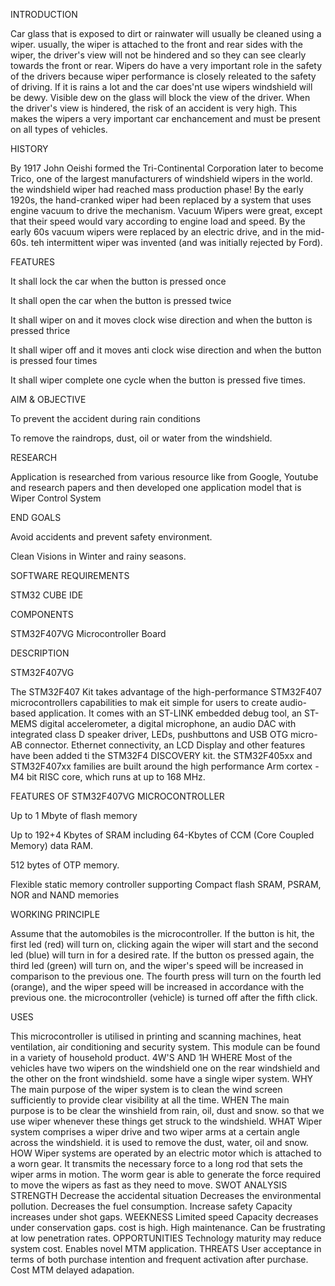 INTRODUCTION

Car glass that is exposed to dirt or rainwater will usually be cleaned using a wiper. usually, the wiper is attached to the front and rear sides with the wiper, the driver's view will not be hindered and so they can see clearly towards the front or rear. Wipers do have a very important role in the safety of the drivers because wiper performance is closely releated to the safety of driving. If it is rains a lot and the car does'nt use wipers windshield will be dewy. Visible dew on the glass will block the view of the driver. When the driver's view is hindered, the risk of an accident is very high. This makes the wipers a very important car enchancement and must be present on all types of vehicles.

HISTORY

By 1917 John Oeishi formed the Tri-Continental Corporation later to become Trico, one of the largest manufacturers of windshield wipers in the world. the windshield wiper had reached mass production phase! By the early 1920s, the hand-cranked wiper had been replaced by a system that uses engine vacuum to drive the mechanism. Vacuum Wipers were great, except that their speed would vary according to engine load and speed. By the early 60s vacuum wipers were replaced by an electric drive, and in the mid-60s. teh intermittent wiper was invented (and was initially rejected by Ford).

FEATURES

It shall lock the car when the button is pressed once

It shall open the car when the button is pressed twice

It shall wiper on and it moves clock wise direction and when the button is pressed thrice

It shall wiper off and it moves anti clock wise direction and when the button is pressed four times

It shall wiper complete one cycle when the button is pressed five times.

AIM & OBJECTIVE

To prevent the accident during rain conditions

To remove the raindrops, dust, oil or water from the windshield.

RESEARCH

Application is researched from various resource like from Google, Youtube and research papers and then developed one application model that is Wiper Control System

END GOALS

Avoid accidents and prevent safety environment.

Clean Visions in Winter and rainy seasons.

SOFTWARE REQUIREMENTS

STM32 CUBE IDE

COMPONENTS

STM32F407VG Microcontroller Board

DESCRIPTION

STM32F407VG

The STM32F407 Kit takes advantage of the high-performance STM32F407 microcontrollers capabilities to mak eit simple for users to create audio-based application. It comes with an ST-LINK embedded debug tool, an ST-MEMS digital accelerometer, a digital microphone, an audio DAC with integrated class D speaker driver, LEDs, pushbuttons and USB OTG micro-AB connector. Ethernet connectivity, an LCD Display and other features have been added ti the STM32F4 DISCOVERY kit. the STM32F405xx and STM32F407xx families are built around the high performance Arm cortex -M4 bit RISC core, which runs at up to 168 MHz.

FEATURES OF STM32F407VG MICROCONTROLLER

Up to 1 Mbyte of flash memory

Up to 192+4 Kbytes of SRAM including 64-Kbytes of CCM (Core Coupled Memory) data RAM.

512 bytes of OTP memory.

Flexible static memory controller supporting Compact flash SRAM, PSRAM, NOR and NAND memories

WORKING PRINCIPLE

Assume that the automobiles is the microcontroller. If the button is hit, the first led (red) will turn on, clicking again the wiper will start and the second led (blue) will turn in for a desired rate. If the button os pressed again, the third led (green) will turn on, and the wiper's speed will be increased in comparison to the previous one. The fourth press will turn on the fourth led (orange), and the wiper speed will be increased in accordance with the previous one. the microcontroller (vehicle) is turned off after the fifth click.

USES

This microcontroller is utilised in printing and scanning machines, heat ventilation, air conditioning and security system.
This module can be found in a variety of household product.
4W'S AND 1H
WHERE
Most of the vehicles have two wipers on the windshield one on the rear windshield and the other on the front windshield. some have a single wiper system.
WHY
The main purpose of the wiper system is to clean the wind screen sufficiently to provide clear visibility at all the time.
WHEN
The main purpose is to be clear the winshield from rain, oil, dust and snow. so that we use wiper whenever these things get struck to the windshield.
WHAT
Wiper system comprises a wiper drive and two wiper arms at a certain angle across the windshield. it is used to remove the dust, water, oil and snow.
HOW
Wiper systems are operated by an electric motor which is attached to a worn gear. It transmits the necessary force to a long rod that sets the wiper arms in motion. The worm gear is able to generate the force required to move the wipers as fast as they need to move.
SWOT ANALYSIS
STRENGTH
Decrease the accidental situation
Decreases the environmental pollution.
Decreases the fuel consumption.
Increase safety
Capacity increases under shot gaps.
WEEKNESS
Limited speed
Capacity decreases under conservation gaps.
cost is high.
High maintenance.
Can be frustrating at low penetration rates.
OPPORTUNITIES
Technology maturity may reduce system cost.
Enables novel MTM application.
THREATS
User acceptance in terms of both purchase intention and frequent activation after purchase.
Cost
MTM delayed adapation.
